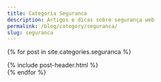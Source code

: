 ```yaml
---
title: Categoria Seguranca
description: Artigos e dicas sobre segurança web
permalink: /blog/category/seguranca/
slug: seguranca
---
```


{% for post in site.categories.seguranca %}
<article class="post">
{% include post-header.html %}
</article>
{% endfor %}
